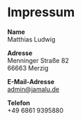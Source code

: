 # Impressum


**Name**\
Matthias Ludwig

**Adresse**\
Menninger Straße 82\
66663 Merzig

**E-Mail-Adresse**\
admin@jamalu.de

**Telefon**\
+49 6861 9395880

